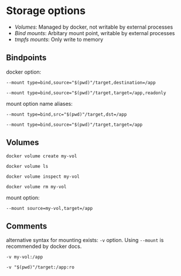 # Storage options

- _Volumes_: Managed by docker, not writable by external processes
- _Bind mounts_: Arbitary mount point, writable by external processes
- _tmpfs mounts_: Only write to memory

## Bindpoints

docker option:

```
--mount type=bind,source="$(pwd)"/target,destination=/app
```

```
--mount type=bind,source="$(pwd)"/target,target=/app,readonly
```

mount option name aliases:

```
--mount type=bind,src="$(pwd)"/target,dst=/app
```

```
--mount type=bind,source="$(pwd)"/target,target=/app
```

## Volumes

```
docker volume create my-vol
```

```
docker volume ls
```

```
docker volume inspect my-vol
```

```
docker volume rm my-vol
```

mount option:

```
--mount source=my-vol,target=/app
```

## Comments

alternative syntax for mounting exists: `-v` option. Using `--mount` is
recommended by docker docs.

```
-v my-vol:/app
```

```
-v "$(pwd)"/target:/app:ro
```
